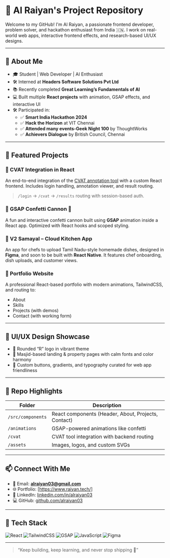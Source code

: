 # 🚀 Al Raiyan's Project Repository

Welcome to my GitHub! I'm Al Raiyan, a passionate frontend developer, problem solver, and hackathon enthusiast from India 🇮🇳. I work on real-world web apps, interactive frontend effects, and research-based UI/UX designs.

---

## 🧠 About Me

- 🎓 Student | Web Developer | AI Enthusiast
- 🛠 Interned at **Headers Software Solutions Pvt Ltd**
- 📚 Recently completed **Great Learning’s Fundamentals of AI**
- 💻 Built multiple **React projects** with animation, GSAP effects, and interactive UI
- 🛠️ Participated in:
  - ✅ **Smart India Hackathon 2024**
  - ✅ **Hack the Horizon** at VIT Chennai
  - ✅ **Attended many events-Geek Night 100** by ThoughtWorks
  - ✅ **Achievers Dialogue** by British Council, Chennai

---

## 🌟 Featured Projects

### 🔧 CVAT Integration in React
An end-to-end integration of the [CVAT annotation tool](https://github.com/opencv/cvat) with a custom React frontend. Includes login handling, annotation viewer, and result routing.

> `/login` → `/cvat` → `/results` routing with session-based auth.

### 🎉 GSAP Confetti Cannon 🎊
A fun and interactive confetti cannon built using **GSAP** animation inside a React app. Optimized with React hooks and scoped styling.

### 🍲 V2 Samayal – Cloud Kitchen App
An app for chefs to upload Tamil Nadu-style homemade dishes, designed in **Figma**, and soon to be built with **React Native**. It features chef onboarding, dish uploads, and customer views.

### 💼 Portfolio Website
A professional React-based portfolio with modern animations, TailwindCSS, and routing to:
- About
- Skills
- Projects (with demos)
- Contact (with working form)

---

## 🎨 UI/UX Design Showcase
- 🔵 Rounded “R” logo in vibrant theme
- 🕌 Masjid-based landing & property pages with calm fonts and color harmony
- 🎨 Custom buttons, gradients, and typography curated for web app friendliness

---

## 📁 Repo Highlights
| Folder | Description |
|--------|-------------|
| `/src/components` | React components (Header, About, Projects, Contact) |
| `/animations` | GSAP-powered animations like confetti |
| `/cvat` | CVAT tool integration with backend routing |
| `/assets` | Images, logos, and custom SVGs |

---

## 📫 Connect With Me

- 💌 Email: **alraiyan03@gmail.com**
- 🌐 Portfolio: [https://www.raiyan.tech/]
- 💼 LinkedIn: [linkedin.com/in/alraiyan03](https://linkedin.com/in/alraiyan03)
- 💻 GitHub: [github.com/alraiyan03](https://github.com/alraiyan03)

---

## 🧰 Tech Stack

![React](https://img.shields.io/badge/React-20232A?style=for-the-badge&logo=react&logoColor=61DAFB)
![TailwindCSS](https://img.shields.io/badge/TailwindCSS-38bdf8?style=for-the-badge&logo=tailwindcss&logoColor=white)
![GSAP](https://img.shields.io/badge/GSAP-88CE02?style=for-the-badge&logo=greensock&logoColor=white)
![JavaScript](https://img.shields.io/badge/JavaScript-f7df1e?style=for-the-badge&logo=javascript&logoColor=black)
![Figma](https://img.shields.io/badge/Figma-F24E1E?style=for-the-badge&logo=figma&logoColor=white)

---

> “Keep building, keep learning, and never stop shipping 🚢”

